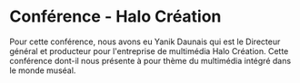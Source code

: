 # Conférence - Halo Création 
Pour cette conférence, nous avons eu Yanik Daunais qui est le Directeur général et producteur pour l'entreprise de multimédia Halo Création. Cette conférence dont-il nous présente à pour thème du multimédia intégré dans le monde muséal. 
